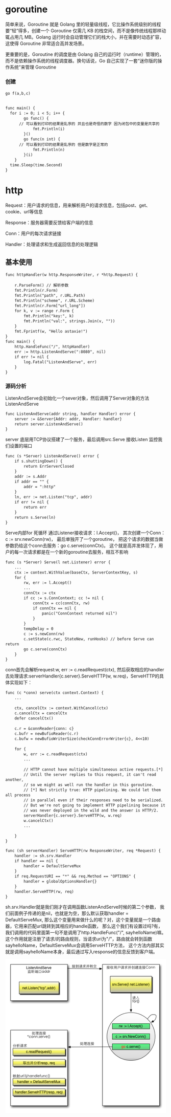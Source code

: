 # goroutine
简单来说，Goroutine 就是 Golang 里的轻量级线程，它比操作系统级别的线程要“轻”得多，创建一个 Goroutine 仅需几 KB 的栈空间，而不是像传统线程那样动辄占用几 MB。Golang 运行时会自动管理它们的栈大小，并在需要时动态扩容，这使得 Goroutine 非常适合高并发场景。

更重要的是，Goroutine 的调度是由 Golang 自己的运行时（runtime）管理的，而不是依赖操作系统的线程调度器。换句话说，Go 自己实现了一套“迷你版的操作系统”来管理 Goroutine
### 创建
`go f(a,b,c)`
```

func main() {
  for i := 0; i < 5; i++ {
		go func() {
      // 可以看到打印的结果是乱序的 并且也是奇怪的数字 因为闭包中的变量是共享的
			fmt.Println(i)
		}()
		go func(n int) {
      // 可以看到打印的结果是乱序的 但是数字是正常的
			fmt.Println(n)
		}(i)
	}
  time.Sleep(time.Second)
}
```

# http

Request：用户请求的信息，用来解析用户的请求信息，包括post、get、cookie、url等信息

Response：服务器需要反馈给客户端的信息

Conn：用户的每次请求链接

Handler：处理请求和生成返回信息的处理逻辑

## 基本使用

```
func httpHandler(w http.ResponseWriter, r *http.Request) {

	r.ParseForm() // 解析参数
	fmt.Println(r.Form)
	fmt.Println("path", r.URL.Path)
	fmt.Println("scheme", r.URL.Scheme)
	fmt.Println(r.Form["url_long"])
	for k, v := range r.Form {
		fmt.Println("key:", k)
		fmt.Println("val:", strings.Join(v, ""))
	}
	fmt.Fprintf(w, "Hello astaxie!")
}
func main() {
	http.HandleFunc("/", httpHandler)
	err := http.ListenAndServe(":8080", nil)
	if err != nil {
		log.Fatal("ListenAndServe", err)
	}
}
```

### 源码分析
ListenAndServe会初始化一个sever对象，然后调用了Server对象的方法ListenAndServe
```
func ListenAndServe(addr string, handler Handler) error {
	server := &Server{Addr: addr, Handler: handler}
	return server.ListenAndServe()
}
```
server 底层用TCP协议搭建了一个服务，最后调用src.Serve 接收Listen 监控我们设置的端口
```
func (s *Server) ListenAndServe() error {
	if s.shuttingDown() {
		return ErrServerClosed
	}
	addr := s.Addr
	if addr == "" {
		addr = ":http"
	}
	ln, err := net.Listen("tcp", addr)
	if err != nil {
		return err
	}
	return s.Serve(ln)
}
```
Serve内部for 死循环 
通过Listener接收请求：l.Accept()，
其次创建一个Conn：c := srv.newConn(rw)，
最后单独开了一个goroutine，
把这个请求的数据当做参数扔给这个conn去服务：go c.serve(connCtx)。
这个就是高并发体现了，用户的每一次请求都是在一个新的goroutine去服务，相互不影响
```
func (s *Server) Serve(l net.Listener) error {
	...
	ctx := context.WithValue(baseCtx, ServerContextKey, s)
	for {
		rw, err := l.Accept()
		...
		connCtx := ctx
		if cc := s.ConnContext; cc != nil {
			connCtx = cc(connCtx, rw)
			if connCtx == nil {
				panic("ConnContext returned nil")
			}
		}
		tempDelay = 0
		c := s.newConn(rw)
		c.setState(c.rwc, StateNew, runHooks) // before Serve can return
		go c.serve(connCtx)
	}
}

```
conn首先会解析request:w, err := c.readRequest(ctx), 然后获取相应的handler去处理请求:serverHandler{c.server}.ServeHTTP(w, w.req)，ServeHTTP的具体实现如下：
```
func (c *conn) serve(ctx context.Context) {
    ...

	ctx, cancelCtx := context.WithCancel(ctx)
	c.cancelCtx = cancelCtx
	defer cancelCtx()

	c.r = &connReader{conn: c}
	c.bufr = newBufioReader(c.r)
	c.bufw = newBufioWriterSize(checkConnErrorWriter{c}, 4<<10)

	for {
		w, err := c.readRequest(ctx)
        ...

		// HTTP cannot have multiple simultaneous active requests.[*]
		// Until the server replies to this request, it can't read another,
		// so we might as well run the handler in this goroutine.
		// [*] Not strictly true: HTTP pipelining. We could let them all process
		// in parallel even if their responses need to be serialized.
		// But we're not going to implement HTTP pipelining because it
		// was never deployed in the wild and the answer is HTTP/2.
		serverHandler{c.server}.ServeHTTP(w, w.req)
		w.cancelCtx()
        ...

	}
}
```
```
func (sh serverHandler) ServeHTTP(rw ResponseWriter, req *Request) {
	handler := sh.srv.Handler
	if handler == nil {
		handler = DefaultServeMux
	}
	if req.RequestURI == "*" && req.Method == "OPTIONS" {
		handler = globalOptionsHandler{}
	}
	handler.ServeHTTP(rw, req)
}
```

sh.srv.Handler就是我们刚才在调用函数ListenAndServe时候的第二个参数，
我们前面例子传递的是nil，也就是为空，那么默认获取handler = DefaultServeMux,
那么这个变量用来做什么的呢？对，这个变量就是一个路由器，它用来匹配url跳转到其相应的handle函数，
那么这个我们有设置过吗?有，我们调用的代码里面第一句不是调用了http.HandleFunc("/", sayhelloName)嘛。
这个作用就是注册了请求/的路由规则，当请求uri为"/"，路由就会转到函数sayhelloName，DefaultServeMux会调用ServeHTTP方法，
这个方法内部其实就是调用sayhelloName本身，最后通过写入response的信息反馈到客户端。

![](images/http-go.png?raw=true)


